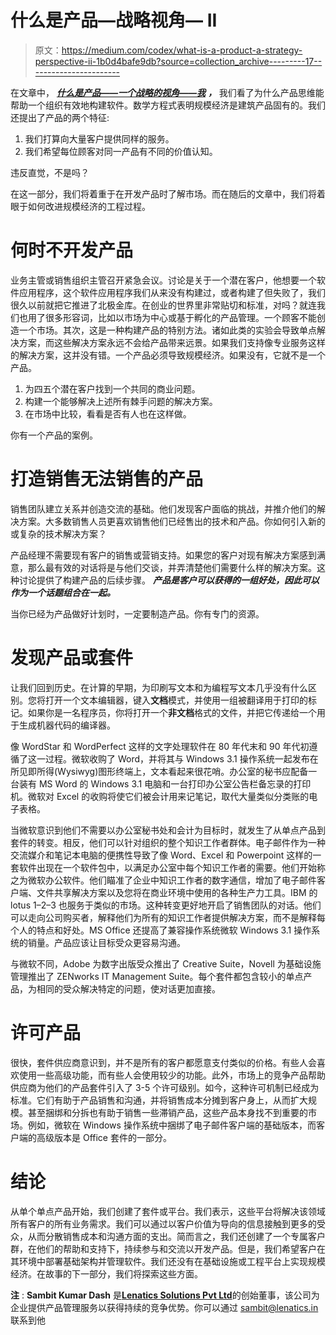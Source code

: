 # 什么是产品—战略视角— II

> 原文：<https://medium.com/codex/what-is-a-product-a-strategy-perspective-ii-1b0d4bafe9db?source=collection_archive---------17----------------------->

在文章中， [***什么是产品——一个战略的视角——我***](https://sambitdash.medium.com/what-is-a-product-a-strategy-perspective-i-57fe9bb0475d) ***，*** 我们看了为什么产品思维能帮助一个组织有效地构建软件。数学方程式表明规模经济是建筑产品固有的。我们还提出了产品的两个特征:

1.  我们打算向大量客户提供同样的服务。
2.  我们希望每位顾客对同一产品有不同的价值认知。

违反直觉，不是吗？

在这一部分，我们将着重于在开发产品时了解市场。而在随后的文章中，我们将着眼于如何改进规模经济的工程过程。

# 何时不开发产品

业务主管或销售组织主管召开紧急会议。讨论是关于一个潜在客户，他想要一个软件应用程序，这个软件应用程序我们从来没有构建过，或者构建了但失败了，我们很久以前就把它推进了北极金库。在创业的世界里非常贴切和标准，对吗？就连我们也用了很多形容词，比如以市场为中心或基于孵化的产品管理。一个顾客不能创造一个市场。其次，这是一种构建产品的特别方法。诸如此类的实验会导致单点解决方案，而这些解决方案永远不会给产品带来远景。如果我们支持像专业服务这样的解决方案，这并没有错。一个产品必须导致规模经济。如果没有，它就不是一个产品。

1.  为四五个潜在客户找到一个共同的商业问题。
2.  构建一个能够解决上述所有棘手问题的解决方案。
3.  在市场中比较，看看是否有人也在这样做。

你有一个产品的案例。

# 打造销售无法销售的产品

销售团队建立关系并创造交流的基础。他们发现客户面临的挑战，并推介他们的解决方案。大多数销售人员更喜欢销售他们已经售出的技术和产品。你如何引入新的或复杂的技术解决方案？

产品经理不需要现有客户的销售或营销支持。如果您的客户对现有解决方案感到满意，那么最有效的对话将是与他们交谈，并弄清楚他们需要什么样的解决方案。这种讨论提供了构建产品的后续步骤。 ***产品是客户可以获得的一组好处，因此可以作为一个话题组合在一起。***

当你已经为产品做好计划时，一定要制造产品。你有专门的资源。

# 发现产品或套件

让我们回到历史。在计算的早期，为印刷写文本和为编程写文本几乎没有什么区别。您将打开一个文本编辑器，键入**文档**模式，并使用一组被翻译用于打印的标记。如果你是一名程序员，你将打开一个**非文档**格式的文件，并把它传递给一个用于生成机器代码的编译器。

像 WordStar 和 WordPerfect 这样的文字处理软件在 80 年代末和 90 年代初遵循了这一过程。微软收购了 Word，并将其与 Windows 3.1 操作系统一起发布在所见即所得(Wysiwyg)图形终端上，文本看起来很花哨。办公室的秘书应配备一台装有 MS Word 的 Windows 3.1 电脑和一台打印办公室公告栏备忘录的打印机。微软对 Excel 的收购将使它们被会计用来记笔记，取代大量类似分类账的电子表格。

当微软意识到他们不需要以办公室秘书处和会计为目标时，就发生了从单点产品到套件的转变。相反，他们可以针对组织的整个知识工作者群体。电子邮件作为一种交流媒介和笔记本电脑的便携性导致了像 Word、Excel 和 Powerpoint 这样的一套软件出现在一个软件包中，以满足办公室中每个知识工作者的需要。他们开始称之为微软办公软件。他们瞄准了企业中知识工作者的数字通信，增加了电子邮件客户端、文件共享解决方案以及您将在商业环境中使用的各种生产力工具。IBM 的 lotus 1–2–3 也服务于类似的市场。这种转变更好地开启了销售团队的对话。他们可以走向公司购买者，解释他们为所有的知识工作者提供解决方案，而不是解释每个人的特点和好处。MS Office 还提高了兼容操作系统微软 Windows 3.1 操作系统的销量。产品应该让目标受众更容易沟通。

与微软不同，Adobe 为数字出版受众推出了 Creative Suite，Novell 为基础设施管理推出了 ZENworks IT Management Suite。每个套件都包含较小的单点产品，为相同的受众解决特定的问题，使对话更加直接。

# 许可产品

很快，套件供应商意识到，并不是所有的客户都愿意支付类似的价格。有些人会喜欢使用一些高级功能，而有些人会使用较少的功能。此外，市场上的竞争产品帮助供应商为他们的产品套件引入了 3-5 个许可级别。如今，这种许可机制已经成为标准。它们有助于产品销售和沟通，并将销售成本分摊到客户身上，从而扩大规模。甚至捆绑和分拆也有助于销售一些滞销产品，这些产品本身找不到重要的市场。例如，微软在 Windows 操作系统中捆绑了电子邮件客户端的基础版本，而客户端的高级版本是 Office 套件的一部分。

# 结论

从单个单点产品开始，我们创建了套件或平台。我们表示，这些平台将解决该领域所有客户的所有业务需求。我们可以通过以客户价值为导向的信息接触到更多的受众，从而分散销售成本和沟通方面的支出。简而言之，我们还创建了一个专属客户群，在他们的帮助和支持下，持续参与和交流以开发产品。但是，我们希望客户在其环境中部署基础架构并管理软件。我们还没有在基础设施或工程平台上实现规模经济。在故事的下一部分，我们将探索这些方面。

**注** : **Sambit Kumar Dash** 是[**Lenatics Solutions Pvt Ltd**](https://lenatics.in)的创始董事，该公司为企业提供产品管理服务以获得持续的竞争优势。你可以通过 [sambit@lenatics.in](mailto:sambit@lenatics.in) 联系到他